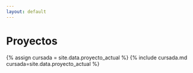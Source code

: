 ```yaml
---
layout: default
---
```

# Proyectos

{% assign cursada = site.data.proyecto_actual %}
{% include cursada.md cursada=site.data.proyecto_actual %}

